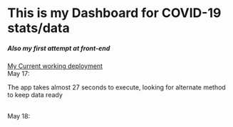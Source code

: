 # This is my Dashboard for COVID-19 stats/data

##### Also my first attempt at front-end
<a href = "https://covid-19-website-daily.herokuapp.com/">My Current working deployment </a>
<br>May 17:<br>
<p>The app takes almost 27 seconds to execute, looking for alternate method to keep data ready</p>
<br>May 18:<br>
<p></p>
